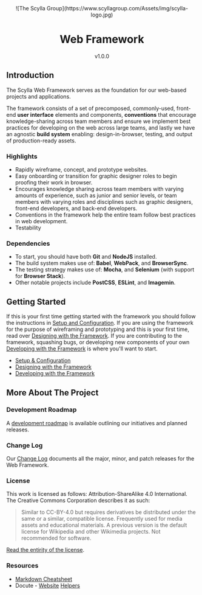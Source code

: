 <div style="text-align:center;">
![The Scylla Group](https://www.scyllagroup.com/Assets/img/scylla-logo.jpg)
<h1>Web Framework</h1>
<p>v1.0.0</p>
</div>

## Introduction

The Scylla Web Framework serves as the foundation for our web-based projects and applications. 

The framework consists of a set of precomposed, commonly-used, front-end **user interface** elements and components, **conventions** that encourage knowledge-sharing across team members and ensure we implement best practices for developing on the web across large teams, and lastly we have an agnostic **build system** enabling: design-in-browser, testing, and output of production-ready assets.

### Highlights

* Rapidly wireframe, concept, and prototype websites.
* Easy onboarding or transition for graphic designer roles to begin proofing their work in browser.
* Encourages knowledge sharing across team members with varying amounts of experience, such as junior and senior levels, or team members with varying roles and disciplines such as graphic designers, front-end developers, and back-end developers.
* Conventions in the framework help the entire team follow best practices in web development.
* Testability 

### Dependencies

* To start, you should have both **Git** and **NodeJS** installed.
* The build system makes use of: **Babel**, **WebPack**, and **BrowserSync**.
* The testing strategy makes use of: **Mocha**, and **Selenium** (with support for **Browser Stack**).
* Other notable projects include **PostCSS**, **ESLint**, and **Imagemin**.

## Getting Started

If this is your first time getting started with the framework you should follow the instructions in [Setup and Configuration](/setup-and-configuration). If you are using the framework for the purpose of wireframing and prototyping and this is your first time, read over [Designing with the Framework](/foundation/for-designers/design-with-the-framework). If you are contributing to the framework, squashing bugs, or developing new components of your own [Developing with the Framework](developing-with-the-framework) is where you'll want to start.

* [Setup & Configuration](/setup-and-configuration)
* [Designing with the Framework](/foundation/for-designers/design-with-the-framework)
* [Developing with the Framework](/foundation/for-developers/developing-with-the-framework)

## More About The Project

### Development Roadmap

A [development roadmap](/roadmap) is available outlining our initiatives and planned releases.

### Change Log

Our [Change Log](/change-log) documents all the major, minor, and patch releases for the Web Framework.

### License

This work is licensed as follows: Attribution-ShareAlike 4.0 International. The Creative Commons Corporation describes it as such:

> Similar to CC-BY-4.0 but requires derivatives be distributed under the same or a similar, compatible license. Frequently used for media assets and educational materials. A previous version is the default license for Wikipedia and other Wikimedia projects. Not recommended for software.

[Read the entirity of the license](/license).

### Resources

- [Markdown Cheatsheet](https://github.com/adam-p/markdown-here/wiki/Markdown-Cheatsheet)
- Docute - [Website](https://docute.js.org/#/home) [Helpers](https://docute.js.org/#/home?id=doc-helpers)
